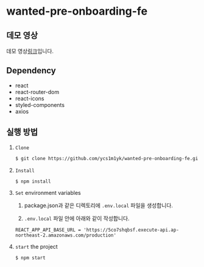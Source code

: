 # wanted-pre-onboarding-fe

## 데모 영상

데모 영상[링크](https://youtu.be/3yh_M2ZBkl8)입니다.

## Dependency

- react
- react-router-dom
- react-icons
- styled-components
- axios

## 실행 방법

1. `Clone`

   ```markdown
   $ git clone https://github.com/ycs1m1yk/wanted-pre-onboarding-fe.git
   ```

2. `Install`

   ```markdown
   $ npm install
   ```

3. `Set` environment variables

   1. package.json과 같은 디렉토리에 `.env.local` 파일을 생성합니다.

   2. `.env.local` 파일 안에 아래와 같이 작성합니다.

   ```
   REACT_APP_API_BASE_URL = 'https://5co7shqbsf.execute-api.ap-northeast-2.amazonaws.com/production'
   ```

4. `start` the project

   ```markdown
   $ npm start
   ```